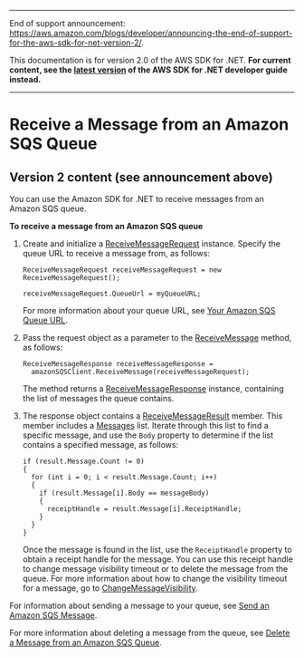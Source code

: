--------

End of support announcement: [https://aws\.amazon\.com/blogs/developer/announcing\-the\-end\-of\-support\-for\-the\-aws\-sdk\-for\-net\-version\-2/](https://aws.amazon.com/blogs/developer/announcing-the-end-of-support-for-the-aws-sdk-for-net-version-2/)\.

 This documentation is for version 2\.0 of the AWS SDK for \.NET\. **For current content, see the [latest version](https://docs.aws.amazon.com/sdk-for-net/latest/developer-guide) of the AWS SDK for \.NET developer guide instead\.**

--------

# Receive a Message from an Amazon SQS Queue<a name="ReceiveMessage"></a>

## Version 2 content \(see announcement above\)<a name="w3aac13c25b7c15b3b1"></a>

You can use the Amazon SDK for \.NET to receive messages from an Amazon SQS queue\.

 **To receive a message from an Amazon SQS queue** 

1. Create and initialize a [ReceiveMessageRequest](https://docs.aws.amazon.com/sdkfornet/latest/apidocs/MSQSSQSReceiveMessageReceiveMessageRequestNET45.html) instance\. Specify the queue URL to receive a message from, as follows:

   ```
   ReceiveMessageRequest receiveMessageRequest = new ReceiveMessageRequest();
   
   receiveMessageRequest.QueueUrl = myQueueURL;
   ```

   For more information about your queue URL, see [Your Amazon SQS Queue URL](QueueURL.md#sqs-queue-url)\.

1. Pass the request object as a parameter to the [ReceiveMessage](https://docs.aws.amazon.com/sdkfornet/latest/apidocs/MSQSSQSReceiveMessageReceiveMessageRequestNET45.html) method, as follows:

   ```
   ReceiveMessageResponse receiveMessageResponse =
     amazonSQSClient.ReceiveMessage(receiveMessageRequest);
   ```

   The method returns a [ReceiveMessageResponse](https://docs.aws.amazon.com/sdkfornet/latest/apidocs/TSQSReceiveMessageResponseNET45.html) instance, containing the list of messages the queue contains\.

1. The response object contains a [ReceiveMessageResult](https://docs.aws.amazon.com/sdkfornet/latest/apidocs/TSQSReceiveMessageResultNET45.html) member\. This member includes a [Messages](https://docs.aws.amazon.com/sdkfornet/latest/apidocs/TSQSMessageNET45.html) list\. Iterate through this list to find a specific message, and use the `Body` property to determine if the list contains a specified message, as follows:

   ```
   if (result.Message.Count != 0)
   {
     for (int i = 0; i < result.Message.Count; i++)
     {
       if (result.Message[i].Body == messageBody)
       {
         receiptHandle = result.Message[i].ReceiptHandle;
       }
     }
   }
   ```

   Once the message is found in the list, use the `ReceiptHandle` property to obtain a receipt handle for the message\. You can use this receipt handle to change message visibility timeout or to delete the message from the queue\. For more information about how to change the visibility timeout for a message, go to [ChangeMessageVisibility](https://docs.aws.amazon.com/sdkfornet/latest/apidocs/TSQSChangeMessageVisibilityRequestNET45.html)\.

For information about sending a message to your queue, see [Send an Amazon SQS Message](SendMessage.md#send-sqs-message)\.

For more information about deleting a message from the queue, see [Delete a Message from an Amazon SQS Queue](DeleteMessage.md#delete-sqs-message)\.